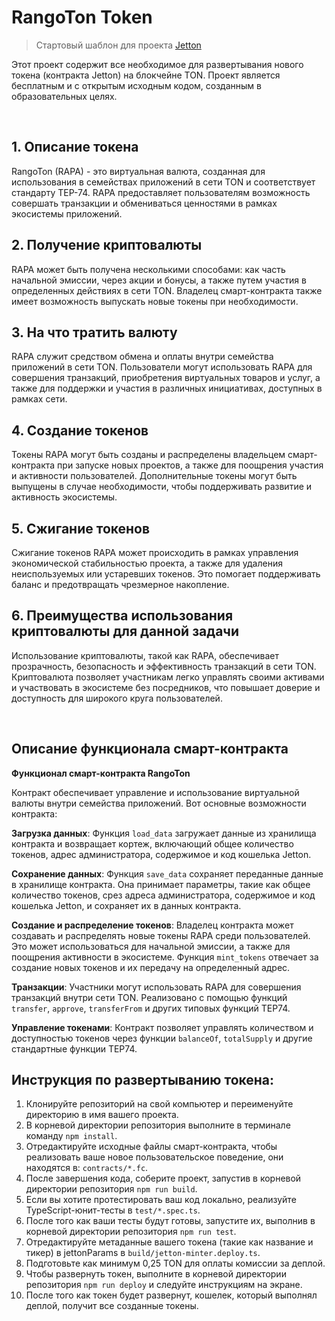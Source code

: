 # RangoTon Token

> Стартовый шаблон для проекта [Jetton](https://github.com/ton-blockchain/TIPs/issues/74)

Этот проект содержит все необходимое для развертывания нового токена (контракта Jetton) на блокчейне TON. Проект является бесплатным и с открытым исходным кодом, созданным в образовательных целях.

&nbsp;
## 1. Описание токена
RangoTon (RAPA) - это виртуальная валюта, созданная для использования в семействах приложений в сети TON и соответствует стандарту TEP-74. RAPA предоставляет пользователям возможность совершать транзакции и обмениваться ценностями в рамках экосистемы приложений.
&nbsp;
## 2. Получение криптовалюты
RAPA может быть получена несколькими способами: как часть начальной эмиссии, через акции и бонусы, а также путем участия в определенных действиях в сети TON. Владелец смарт-контракта также имеет возможность выпускать новые токены при необходимости.

## 3. На что тратить валюту
RAPA служит средством обмена и оплаты внутри семейства приложений в сети TON. Пользователи могут использовать RAPA для совершения транзакций, приобретения виртуальных товаров и услуг, а также для поддержки и участия в различных инициативах, доступных в рамках сети.

## 4. Создание токенов
Токены RAPA могут быть созданы и распределены владельцем смарт-контракта при запуске новых проектов, а также для поощрения участия и активности пользователей. Дополнительные токены могут быть выпущены в случае необходимости, чтобы поддерживать развитие и активность экосистемы.

## 5. Сжигание токенов
Сжигание токенов RAPA может происходить в рамках управления экономической стабильностью проекта, а также для удаления неиспользуемых или устаревших токенов. Это помогает поддерживать баланс и предотвращать чрезмерное накопление.

## 6. Преимущества использования криптовалюты для данной задачи
Использование криптовалюты, такой как RAPA, обеспечивает прозрачность, безопасность и эффективность транзакций в сети TON. Криптовалюта позволяет участникам легко управлять своими активами и участвовать в экосистеме без посредников, что повышает доверие и доступность для широкого круга пользователей.

&nbsp;

## Описание функционала смарт-контракта

**Функционал смарт-контракта RangoTon**

Контракт обеспечивает управление и использование виртуальной валюты внутри семейства приложений. Вот основные возможности контракта:

**Загрузка данных**: Функция `load_data` загружает данные из хранилища контракта и возвращает кортеж, включающий общее количество токенов, адрес администратора, содержимое и код кошелька Jetton.

**Сохранение данных**: Функция `save_data` сохраняет переданные данные в хранилище контракта. Она принимает параметры, такие как общее количество токенов, срез адреса администратора, содержимое и код кошелька Jetton, и сохраняет их в данных контракта.

**Создание и распределение токенов**: Владелец контракта может создавать и распределять новые токены RAPA среди пользователей. Это может использоваться для начальной эмиссии, а также для поощрения активности в экосистеме. Функция `mint_tokens` отвечает за создание новых токенов и их передачу на определенный адрес.

**Транзакции**: Участники могут использовать RAPA для совершения транзакций внутри сети TON. Реализовано с помощью функций `transfer`, `approve`, `transferFrom` и других типовых функций TEP74.

**Управление токенами**: Контракт позволяет управлять количеством и доступностью токенов через функции `balanceOf`, `totalSupply` и другие стандартные функции TEP74.

## Инструкция по развертыванию токена:

1. Клонируйте репозиторий на свой компьютер и переименуйте директорию в имя вашего проекта. 
2. В корневой директории репозитория выполните в терминале команду `npm install`. 
3. Отредактируйте исходные файлы смарт-контракта, чтобы реализовать ваше новое пользовательское поведение, они находятся в: `contracts/*.fc`. 
4. После завершения кода, соберите проект, запустив в корневой директории репозитория `npm run build`. 
5. Если вы хотите протестировать ваш код локально, реализуйте TypeScript-юнит-тесты в `test/*.spec.ts`. 
6. После того как ваши тесты будут готовы, запустите их, выполнив в корневой директории репозитория `npm run test`. 
7. Отредактируйте метаданные вашего токена (такие как название и тикер) в jettonParams в `build/jetton-minter.deploy.ts`. 
8. Подготовьте как минимум 0,25 TON для оплаты комиссии за деплой. 
9. Чтобы развернуть токен, выполните в корневой директории репозитория `npm run deploy` и следуйте инструкциям на экране. 
10. После того как токен будет развернут, кошелек, который выполнял деплой, получит все созданные токены.

